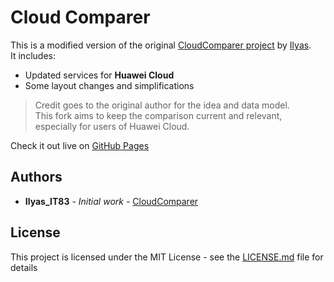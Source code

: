 <a href="https://kxrojas.github.io/CloudComparer/"></a>

# Cloud Comparer

This is a modified version of the original [CloudComparer project](https://github.com/ilyas-it83/CloudComparer) by [Ilyas](https://github.com/ilyas-it83).  
It includes:

- Updated services for **Huawei Cloud**
- Some layout changes and simplifications

> Credit goes to the original author for the idea and data model.  
> This fork aims to keep the comparison current and relevant, especially for users of Huawei Cloud.

Check it out live on [GitHub Pages](https://kxrojas.github.io/CloudComparer/)

## Authors

* **Ilyas_IT83** - *Initial work* - [CloudComparer](https://github.com/ilyas-it83/CloudComparer/)

## License

This project is licensed under the MIT License - see the [LICENSE.md](LICENSE.md) file for details

